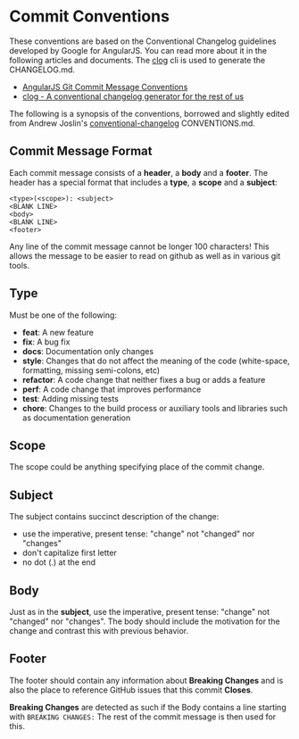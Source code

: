 # Commit Conventions
These conventions are based on the Conventional Changelog guidelines developed
by Google for AngularJS.  You can read more about it in the following articles
and documents.  The [clog](https://github.com/thoughtram/clog) cli is used to
generate the CHANGELOG.md.

- [AngularJS Git Commit Message Conventions](https://docs.google.com/document/d/1QrDFcIiPjSLDn3EL15IJygNPiHORgU1_OOAqWjiDU5Y/)
- [clog - A conventional changelog generator for the rest of us](http://blog.thoughtram.io/announcements/tools/2014/09/18/announcing-clog-a-conventional-changelog-generator-for-the-rest-of-us.html)

The following is a synopsis of the conventions, borrowed and slightly edited
from Andrew Joslin's [conventional-changelog](https://github.com/ajoslin/conventional-changelog)
CONVENTIONS.md.


## Commit Message Format
Each commit message consists of a **header**, a **body** and a **footer**.  The
header has a special format that includes a **type**, a **scope** and a
**subject**:

```
<type>(<scope>): <subject>
<BLANK LINE>
<body>
<BLANK LINE>
<footer>
```

Any line of the commit message cannot be longer 100 characters! This allows the
message to be easier to read on github as well as in various git tools.

## Type
Must be one of the following:

- **feat**: A new feature
- **fix**: A bug fix
- **docs**: Documentation only changes
- **style**: Changes that do not affect the meaning of the code (white-space,
  formatting, missing semi-colons, etc)
- **refactor**: A code change that neither fixes a bug or adds a feature
- **perf**: A code change that improves performance
- **test**: Adding missing tests
- **chore**: Changes to the build process or auxiliary tools and libraries such
  as documentation generation

## Scope
The scope could be anything specifying place of the commit change.

## Subject
The subject contains succinct description of the change:

- use the imperative, present tense: "change" not "changed" nor "changes"
- don't capitalize first letter
- no dot (.) at the end

## Body
Just as in the **subject**, use the imperative, present tense: "change" not
"changed" nor "changes". The body should include the motivation for the change
and contrast this with previous behavior.

## Footer
The footer should contain any information about **Breaking Changes** and is also
the place to reference GitHub issues that this commit **Closes**.

**Breaking Changes** are detected as such if the Body contains a line starting
with `BREAKING CHANGES:` The rest of the commit message is then used for this.
